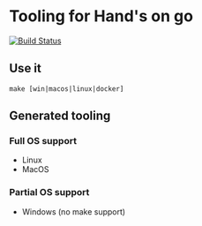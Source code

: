 # Tooling for Hand's on go

[![Build Status](https://travis-ci.org/Sfeir/handsongo.svg?branch=tooling)](https://travis-ci.org/Sfeir/handsongo)

## Use it

```shell
make [win|macos|linux|docker]
```

## Generated tooling

### Full OS support

* Linux
* MacOS

### Partial OS support

* Windows (no make support)

